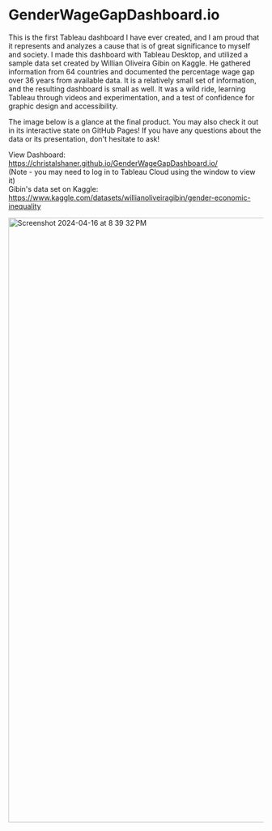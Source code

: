 # GenderWageGapDashboard.io

This is the first Tableau dashboard I have ever created, and I am proud that it represents and analyzes a cause that is of great significance to myself and society. 
I made this dashboard with Tableau Desktop, and utilized a sample data set created by Willian Oliveira Gibin on Kaggle. He gathered information from 64 countries and documented the percentage wage gap over 36 years from available data. It is a relatively small set of information, and the resulting dashboard is small as well. It was a wild ride, learning Tableau through videos and experimentation, and a test of confidence for graphic design and accessibility.

The image below is a glance at the final product. You may also check it out in its interactive state on GitHub Pages! If you have any questions about the data or its presentation, don't hesitate to ask! 

View Dashboard: https://christalshaner.github.io/GenderWageGapDashboard.io/  <br> (Note - you may need to log in to Tableau Cloud using the window to view it)  <br>
Gibin's data set on Kaggle: https://www.kaggle.com/datasets/willianoliveiragibin/gender-economic-inequality

<img width="1196" alt="Screenshot 2024-04-16 at 8 39 32 PM" src="https://github.com/ChristalShaner/GenderWageGapDashboard.io/assets/162538558/e673d9e2-1061-4eca-8b2d-064108ffdb74">
